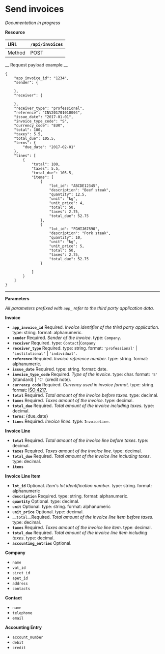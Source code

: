 # Send invoices

*Documentation in progress*


__Resource__

|URL|`/api/invoices`|
|:---|---|
|Method|POST|

__ Request payload example __


```
{
	"app_invoice_id": "1234",
	"sender": {

	},
	"receiver": {

	},
	"receiver_type": "professional",
	"reference": "INV201701010004",
	"issue_date": "2017-01-01",
	"invoice_type_code": "S",
	"currency_code": "EUR",
	"total": 100,
	"taxes": 5.5,
	"total_due": 105.5,
	"terms": {
		"due_date": "2017-02-01"
	},
	"lines": [
		{
			"total": 100,
			"taxes": 5.5,
			"total_due": 105.5,
			"items": [
				{
					"lot_id": "ABCDE12345",
					"description": "Beef steak",
					"quantity": 12.5,
					"unit": "kg",
					"unit_price": 4,
					"total": 50,
					"taxes": 2.75,
					"total_due": 52.75
				},
				{
					"lot_id": "FGHIJ67890",
					"description": "Pork steak",
					"quantity": 10,
					"unit": "kg",
					"unit_price": 5,
					"total": 50,
					"taxes": 2.75,
					"total_due": 52.75
				}

			]
		}
	]
}
```

---

__Parameters__

*All parameters prefixed with `app_` refer to the third party application data.*

__Invoice__

- __`app_invoice_id`__ Required. *Invoice identifier of the third party application.* type: string. format: alphanumeric.
- __`sender`__ Required. *Sender of the invoice*. type: `Company`.
- __`receiver`__ Required. type: `Contact`|`Company`
- __`receiver_type`__ Required. type: string. format: `'professional'` | `'institutional'` | `'individual'`.
- __`reference`__ Required. *Invoice reference number.* type: string. format: alphanumeric.
- __`issue_date`__ Required. type: string. format: date.
- __`invoice_type_code`__ Required. *Type of the invoice*. type: char. format: `'S'` (standard) | `'C'` (credit note).
- __`currency_code`__ Required. *Currency used in invoice format*. type: string. format: [ISO 4217](https://www.iso.org/iso-4217-currency-codes.html).
- __`total`__ Required. *Total amount of the invoice before taxes*. type: decimal. 
- __`taxes`__ Required. *Taxes amount of the invoice*. type: decimal.
- __`total_due`__ Required. *Total amount of the invoice including taxes*. type: decimal.
- __`terms`__: {due_date}
- __`lines`__ Required. *Invoice lines*. type: `InvoiceLine`.

__Invoice Line__
- __`total`__ Required. *Total amount of the invoice line before taxes*. type: decimal.
- __`taxes`__ Required. *Taxes amount of the invoice line*. type: decimal.
- __`total_due`__ Required. *Total amount of the invoice line including taxes*. type: decimal. 
- __`items`__

__Invoice Line Item__

- __`lot_id`__ Optional. *Item's lot identification number*. type: string. format: alphanumeric
- __`description`__ Required. type: string. format: alphanumeric. 
- __`quantity`__ Optional. type: decimal. 
- __`unit`__ Optional. type: string. format: alphanumeric
- __`unit_price`__ Optional. type: decimal. 
- __`total`__Required. *Total amount of the invoice line item before taxes*. type: decimal.
- __`taxes`__ Required. *Taxes amount of the invoice line item*. type: decimal. 
- __`total_due`__ Required. *Total amount of the invoice line item including taxes*. type: decimal. 
- __`accounting_entries`__ Optional.

__Company__
- `name`
- `vat_id`
- `siret_id`
- `apet_id`
- `address`
- `contacts`

__Contact__

- `name`
- `telephone`
- `email`

__Accounting Entry__

- `account_number`
- `debit`
- `credit`
